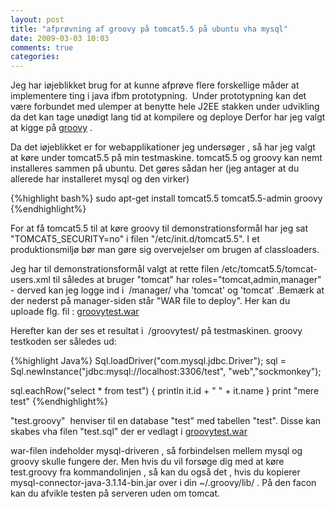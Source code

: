 ```yaml
---
layout: post
title: "afprøvning af groovy på tomcat5.5 på ubuntu vha mysql"
date: 2009-03-03 10:03
comments: true 
categories: 
---
```

Jeg har iøjeblikket brug for at kunne afprøve flere forskellige måder at implementere ting i java ifbm prototypning.  Under prototypning kan det være forbundet med ulemper at benytte hele J2EE stakken under udvikling da det kan tage unødigt lang tid at kompilere og deploye  Derfor  har jeg valgt at kigge  på <a title="groovy" href="http://groovy.codehaus.org/">groovy</a> .

Da det iøjeblikket er for webapplikationer jeg undersøger , så har jeg valgt at køre under tomcat5.5 på min testmaskine.
tomcat5.5 og groovy kan nemt installeres sammen  på ubuntu. Det gøres sådan her  (jeg antager at du allerede har installeret mysql og den virker)

{%highlight bash%}
sudo apt-get install tomcat5.5 tomcat5.5-admin groovy
{%endhighlight%}

For at få tomcat5.5 til at køre groovy til demonstrationsformål har jeg sat "TOMCAT5_SECURITY=no" i filen "/etc/init.d/tomcat5.5". I et produktionsmiljø bør man gøre sig overvejelser om brugen af classloaders.

 Jeg har  til demonstrationsformål valgt at rette filen /etc/tomcat5.5/tomcat-users.xml til således at bruger "tomcat" har roles="tomcat,admin,manager" - derved kan jeg logge ind i  /manager/ vha 'tomcat' og 'tomcat' .Bemærk at der nederst på manager-siden står "WAR file to deploy". Her kan du uploade flg. fil : <a title="groovytest.war" href="http://pedant.dk/hacks/20090303/groovytest.war">groovytest.war</a>

Herefter kan der ses et resultat i  /groovytest/ på testmaskinen. groovy testkoden ser således ud:

{%highlight Java%}
Sql.loadDriver("com.mysql.jdbc.Driver");
sql = Sql.newInstance("jdbc:mysql://localhost:3306/test", "web","sockmonkey");

sql.eachRow("select * from test") {
println it.id + " " + it.name
}
print "mere test"
{%endhighlight%}

"test.groovy"  henviser til en database "test" med tabellen "test". Disse kan skabes vha filen "test.sql" der er vedlagt i <a title="groovytest.war" href="http://pedant.dk/hacks/20090303/groovytest.war">groovytest.war</a>

war-filen indeholder mysql-driveren , så forbindelsen mellem mysql og groovy skulle fungere der. Men hvis du vil forsøge dig med at køre test.groovy fra kommandolinjen , så kan du også det , hvis du kopierer mysql-connector-java-3.1.14-bin.jar over i din  ~/.groovy/lib/ .  På den facon kan du afvikle testen på serveren uden om tomcat.
